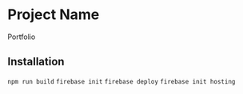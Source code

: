 # Project Name

Portfolio

## Installation

`npm run build`
`firebase init`
`firebase deploy`
`firebase init hosting`

